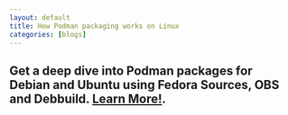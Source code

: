 ```yaml
---
layout: default
title: How Podman packaging works on Linux
categories: [blogs]
---
```

## Get a deep dive into Podman packages for Debian and Ubuntu using Fedora Sources, OBS and Debbuild. [Learn More!](https://opensource.com/article/22/9/podman-packages-linux).
